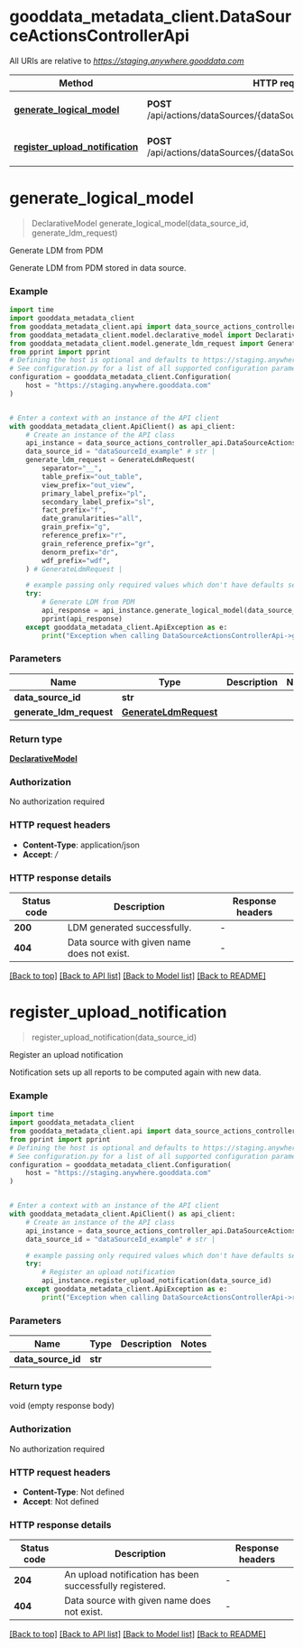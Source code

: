 # gooddata_metadata_client.DataSourceActionsControllerApi

All URIs are relative to *https://staging.anywhere.gooddata.com*

Method | HTTP request | Description
------------- | ------------- | -------------
[**generate_logical_model**](DataSourceActionsControllerApi.md#generate_logical_model) | **POST** /api/actions/dataSources/{dataSourceId}/generateLogicalModel | Generate LDM from PDM
[**register_upload_notification**](DataSourceActionsControllerApi.md#register_upload_notification) | **POST** /api/actions/dataSources/{dataSourceId}/uploadNotification | Register an upload notification


# **generate_logical_model**
> DeclarativeModel generate_logical_model(data_source_id, generate_ldm_request)

Generate LDM from PDM

Generate LDM from PDM stored in data source.

### Example

```python
import time
import gooddata_metadata_client
from gooddata_metadata_client.api import data_source_actions_controller_api
from gooddata_metadata_client.model.declarative_model import DeclarativeModel
from gooddata_metadata_client.model.generate_ldm_request import GenerateLdmRequest
from pprint import pprint
# Defining the host is optional and defaults to https://staging.anywhere.gooddata.com
# See configuration.py for a list of all supported configuration parameters.
configuration = gooddata_metadata_client.Configuration(
    host = "https://staging.anywhere.gooddata.com"
)


# Enter a context with an instance of the API client
with gooddata_metadata_client.ApiClient() as api_client:
    # Create an instance of the API class
    api_instance = data_source_actions_controller_api.DataSourceActionsControllerApi(api_client)
    data_source_id = "dataSourceId_example" # str | 
    generate_ldm_request = GenerateLdmRequest(
        separator="__",
        table_prefix="out_table",
        view_prefix="out_view",
        primary_label_prefix="pl",
        secondary_label_prefix="sl",
        fact_prefix="f",
        date_granularities="all",
        grain_prefix="g",
        reference_prefix="r",
        grain_reference_prefix="gr",
        denorm_prefix="dr",
        wdf_prefix="wdf",
    ) # GenerateLdmRequest | 

    # example passing only required values which don't have defaults set
    try:
        # Generate LDM from PDM
        api_response = api_instance.generate_logical_model(data_source_id, generate_ldm_request)
        pprint(api_response)
    except gooddata_metadata_client.ApiException as e:
        print("Exception when calling DataSourceActionsControllerApi->generate_logical_model: %s\n" % e)
```


### Parameters

Name | Type | Description  | Notes
------------- | ------------- | ------------- | -------------
 **data_source_id** | **str**|  |
 **generate_ldm_request** | [**GenerateLdmRequest**](GenerateLdmRequest.md)|  |

### Return type

[**DeclarativeModel**](DeclarativeModel.md)

### Authorization

No authorization required

### HTTP request headers

 - **Content-Type**: application/json
 - **Accept**: */*


### HTTP response details
| Status code | Description | Response headers |
|-------------|-------------|------------------|
**200** | LDM generated successfully. |  -  |
**404** | Data source with given name does not exist. |  -  |

[[Back to top]](#) [[Back to API list]](../README.md#documentation-for-api-endpoints) [[Back to Model list]](../README.md#documentation-for-models) [[Back to README]](../README.md)

# **register_upload_notification**
> register_upload_notification(data_source_id)

Register an upload notification

Notification sets up all reports to be computed again with new data.

### Example

```python
import time
import gooddata_metadata_client
from gooddata_metadata_client.api import data_source_actions_controller_api
from pprint import pprint
# Defining the host is optional and defaults to https://staging.anywhere.gooddata.com
# See configuration.py for a list of all supported configuration parameters.
configuration = gooddata_metadata_client.Configuration(
    host = "https://staging.anywhere.gooddata.com"
)


# Enter a context with an instance of the API client
with gooddata_metadata_client.ApiClient() as api_client:
    # Create an instance of the API class
    api_instance = data_source_actions_controller_api.DataSourceActionsControllerApi(api_client)
    data_source_id = "dataSourceId_example" # str | 

    # example passing only required values which don't have defaults set
    try:
        # Register an upload notification
        api_instance.register_upload_notification(data_source_id)
    except gooddata_metadata_client.ApiException as e:
        print("Exception when calling DataSourceActionsControllerApi->register_upload_notification: %s\n" % e)
```


### Parameters

Name | Type | Description  | Notes
------------- | ------------- | ------------- | -------------
 **data_source_id** | **str**|  |

### Return type

void (empty response body)

### Authorization

No authorization required

### HTTP request headers

 - **Content-Type**: Not defined
 - **Accept**: Not defined


### HTTP response details
| Status code | Description | Response headers |
|-------------|-------------|------------------|
**204** | An upload notification has been successfully registered. |  -  |
**404** | Data source with given name does not exist. |  -  |

[[Back to top]](#) [[Back to API list]](../README.md#documentation-for-api-endpoints) [[Back to Model list]](../README.md#documentation-for-models) [[Back to README]](../README.md)

